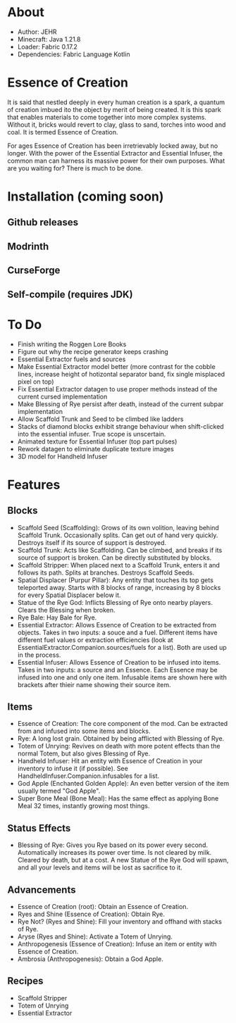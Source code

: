 # About
- Author: JEHR
- Minecraft: Java 1.21.8
- Loader: Fabric 0.17.2
- Dependencies: Fabric Language Kotlin

# Essence of Creation
It is said that nestled deeply in every human creation is a spark, a quantum of creation imbued ito the object by merit of being created. It is this spark that enables materials to come together into more complex systems. Without it, bricks would revert to clay, glass to sand, torches into wood and coal. It is termed Essence of Creation.

For ages Essence of Creation has been irretrievably locked away, but no longer. With the power of the Essential Extractor and Essential Infuser, the common man can harness its massive power for their own purposes. What are you waiting for? There is much to be done.

# Installation (coming soon)
## Github releases
## Modrinth
## CurseForge
## Self-compile (requires JDK)

# To Do
- Finish writing the Roggen Lore Books
- Figure out why the recipe generator keeps crashing
- Essential Extractor fuels and sources
- Make Essential Extractor model better (more contrast for the cobble lines, increase height of hotizontal separator band, fix single misplaced pixel on top)
- Fix Essential Extractor datagen to use proper methods instead of the current cursed implementation
- Make Blessing of Rye persist after death, instead of the current subpar implementation
- Allow Scaffold Trunk and Seed to be climbed like ladders
- Stacks of diamond blocks exhibit strange behaviour when shift-clicked into the essential infuser. True scope is unscertain.
- Animated texture for Essential Infuser (top part pulses)
- Rework datagen to eliminate duplicate texture images
- 3D model for Handheld Infuser

# Features
## Blocks
- Scaffold Seed (Scaffolding): Grows of its own volition, leaving behind Scaffold Trunk. Occasionally splits. Can get out of hand very quickly. Destroys itself if its source of support is destroyed.
- Scaffold Trunk: Acts like Scaffolding. Can be climbed, and breaks if its source of support is broken. Can be directly substituted by blocks.
- Scaffold Stripper: When placed next to a Scaffold Trunk, enters it and follows its path. Splits at branches. Destroys Scaffold Seeds.
- Spatial Displacer (Purpur Pillar): Any entity that touches its top gets teleported away. Starts with 8 blocks of range, increasing by 8 blocks for every Spatial Displacer below it.
- Statue of the Rye God: Inflicts Blessing of Rye onto nearby players. Clears the Blessing when broken.
- Rye Bale: Hay Bale for Rye.
- Essential Extractor: Allows Essence of Creation to be extracted from objects. Takes in two inputs: a souce and a fuel. Different items have different fuel values or extraction efficiencies (look at EssentialExtractor.Companion.sources/fuels for a list). Both are used up in the process.
- Essential Infuser: Allows Essence of Creation to be infused into items. Takes in two inputs: a source and an Essence. Each Essence may be infused into one and only one item. Infusable items are shown here with brackets after thieir name showing their source item.
## Items
- Essence of Creation: The core component of the mod. Can be extracted from and infused into some items and blocks.
- Rye: A long lost grain. Obtained by being afflicted with Blessing of Rye.
- Totem of Unrying: Revives on death with more potent effects than the normal Totem, but also gives Blessing of Rye.
- Handheld Infuser: Hit an entity with Essence of Creation in your inventory to infuse it (if possible). See HandheldInfuser.Companion.infusables for a list.
- God Apple (Enchanted Golden Apple): An even better version of the item usually termed "God Apple".
- Super Bone Meal (Bone Meal): Has the same effect as applying Bone Meal 32 times, instantly growing most things.
## Status Effects
- Blessing of Rye: Gives you Rye based on its power every second. Automatically increases its power over time. Is not cleared by milk. Cleared by death, but at a cost. A new Statue of the Rye God will spawn, and all your levels and items will be lost as sacrifice to it.
## Advancements
- Essence of Creation (root): Obtain an Essence of Creation.
- Ryes and Shine (Essence of Creation): Obtain Rye.
- Rye Not? (Ryes and Shine): Fill your inventory and offhand with stacks of Rye.
- Aryse (Ryes and Shine): Activate a Totem of Unrying.
- Anthropogenesis (Essence of Creation): Infuse an item or entity with Essence of Creation.
- Ambrosia (Anthropogenesis): Obtain a God Apple.
## Recipes
- Scaffold Stripper
- Totem of Unrying
- Essential Extractor